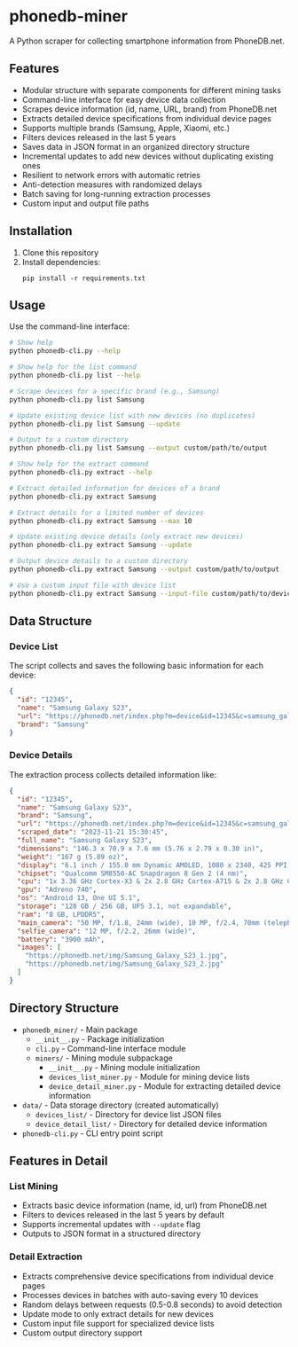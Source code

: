 ﻿# phonedb-miner

A Python scraper for collecting smartphone information from PhoneDB.net.

## Features

- Modular structure with separate components for different mining tasks
- Command-line interface for easy device data collection
- Scrapes device information (id, name, URL, brand) from PhoneDB.net
- Extracts detailed device specifications from individual device pages
- Supports multiple brands (Samsung, Apple, Xiaomi, etc.)
- Filters devices released in the last 5 years
- Saves data in JSON format in an organized directory structure
- Incremental updates to add new devices without duplicating existing ones
- Resilient to network errors with automatic retries
- Anti-detection measures with randomized delays
- Batch saving for long-running extraction processes
- Custom input and output file paths

## Installation

1. Clone this repository
2. Install dependencies:
   ```
   pip install -r requirements.txt
   ```

## Usage

Use the command-line interface:

```bash
# Show help
python phonedb-cli.py --help

# Show help for the list command
python phonedb-cli.py list --help

# Scrape devices for a specific brand (e.g., Samsung)
python phonedb-cli.py list Samsung

# Update existing device list with new devices (no duplicates)
python phonedb-cli.py list Samsung --update

# Output to a custom directory
python phonedb-cli.py list Samsung --output custom/path/to/output

# Show help for the extract command
python phonedb-cli.py extract --help

# Extract detailed information for devices of a brand
python phonedb-cli.py extract Samsung

# Extract details for a limited number of devices
python phonedb-cli.py extract Samsung --max 10

# Update existing device details (only extract new devices)
python phonedb-cli.py extract Samsung --update

# Output device details to a custom directory
python phonedb-cli.py extract Samsung --output custom/path/to/output

# Use a custom input file with device list
python phonedb-cli.py extract Samsung --input-file custom/path/to/devices.json
```

## Data Structure

### Device List

The script collects and saves the following basic information for each device:

```json
{
  "id": "12345",
  "name": "Samsung Galaxy S23",
  "url": "https://phonedb.net/index.php?m=device&id=12345&c=samsung_galaxy_s23",
  "brand": "Samsung"
}
```

### Device Details

The extraction process collects detailed information like:

```json
{
  "id": "12345",
  "name": "Samsung Galaxy S23",
  "brand": "Samsung",
  "url": "https://phonedb.net/index.php?m=device&id=12345&c=samsung_galaxy_s23",
  "scraped_date": "2023-11-21 15:30:45",
  "full_name": "Samsung Galaxy S23",
  "dimensions": "146.3 x 70.9 x 7.6 mm (5.76 x 2.79 x 0.30 in)",
  "weight": "167 g (5.89 oz)",
  "display": "6.1 inch / 155.0 mm Dynamic AMOLED, 1080 x 2340, 425 PPI, HDR10+",
  "chipset": "Qualcomm SM8550-AC Snapdragon 8 Gen 2 (4 nm)",
  "cpu": "1x 3.36 GHz Cortex-X3 & 2x 2.8 GHz Cortex-A715 & 2x 2.8 GHz Cortex-A710 & 3x 2.0 GHz Cortex-A510",
  "gpu": "Adreno 740",
  "os": "Android 13, One UI 5.1",
  "storage": "128 GB / 256 GB, UFS 3.1, not expandable",
  "ram": "8 GB, LPDDR5",
  "main_camera": "50 MP, f/1.8, 24mm (wide), 10 MP, f/2.4, 70mm (telephoto), 12 MP, f/2.2, 13mm (ultrawide)",
  "selfie_camera": "12 MP, f/2.2, 26mm (wide)",
  "battery": "3900 mAh",
  "images": [
    "https://phonedb.net/img/Samsung_Galaxy_S23_1.jpg",
    "https://phonedb.net/img/Samsung_Galaxy_S23_2.jpg"
  ]
}
```

## Directory Structure

- `phonedb_miner/` - Main package
  - `__init__.py` - Package initialization
  - `cli.py` - Command-line interface module
  - `miners/` - Mining module subpackage
    - `__init__.py` - Mining module initialization
    - `devices_list_miner.py` - Module for mining device lists
    - `device_detail_miner.py` - Module for extracting detailed device information
- `data/` - Data storage directory (created automatically)
  - `devices_list/` - Directory for device list JSON files
  - `device_detail_list/` - Directory for detailed device information
- `phonedb-cli.py` - CLI entry point script

## Features in Detail

### List Mining

- Extracts basic device information (name, id, url) from PhoneDB.net
- Filters to devices released in the last 5 years by default
- Supports incremental updates with `--update` flag
- Outputs to JSON format in a structured directory

### Detail Extraction

- Extracts comprehensive device specifications from individual device pages
- Processes devices in batches with auto-saving every 10 devices
- Random delays between requests (0.5-0.8 seconds) to avoid detection
- Update mode to only extract details for new devices
- Custom input file support for specialized device lists
- Custom output directory support

